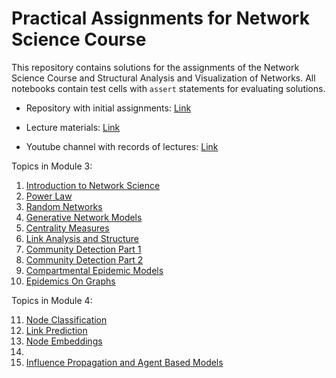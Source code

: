 # Practical Assignments for Network Science Course

This repository contains solutions for the assignments of the Network Science Course and Structural Analysis and Visualization of Networks. All notebooks contain test cells with `assert` statements for evaluating solutions.

* Repository with initial assignments: [Link](https://github.com/netspractice/network-science)

* Lecture materials: [Link](http://leonidzhukov.net/hse/2021/networkscience/)

* Youtube channel with records of lectures: [Link](https://youtube.com/playlist?list=PLriUvS7IljvkGesFRuYjqRz4lKgodJgh2)

Topics in Module 3:
  1. [Introduction to Network Science](NS_HW1_Introduction.ipynb)
  2. [Power Law](NS_HW2_PowerLaw.ipynb)
  3. [Random Networks](NS_HW3_RandomNetworks.ipynb)
  4. [Generative Network Models](NS_HW4_GenerativeNetworkModels.ipynb)
  5. [Centrality Measures](NS_HW5_CentralityMeasures.ipynb)
  6. [Link Analysis and Structure](NS_HW6_LinkAnalysis.ipynb)
  7. [Community Detection Part 1](NS_HW7_CommunityDetectionPart1.ipynb)
  8. [Community Detection Part 2](NS_HW8_CommunityDetectionPart2.ipynb)
  9. [Compartmental Epidemic Models](NS_HW9_CompartmentalEpidemicModels.ipynb)
  10. [Epidemics On Graphs](NS_HW10_EpidemicsOnGraphs.ipynb)

Topics in Module 4:
  
  11. [Node Classification](NS_HW11_NodeClassification.ipynb)
  12. [Link Prediction](NS_HW12_LinkPrediction.ipynb)
  13. [Node Embeddings](NS_HW13_NodeEmbeddings.ipynb)
  14. 
  15. [Influence Propagation and Agent Based Models](NS_HW15_InfluencePropagation.ipynb)

